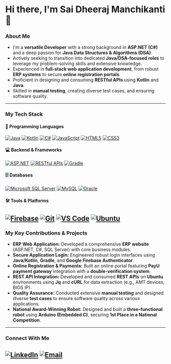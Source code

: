 # Hi there, I'm Sai Dheeraj Manchikanti 👋

### About Me

-   I'm a **versatile Developer** with a strong background in **ASP.NET (C#)** and a deep passion for **Java Data Structures & Algorithms (DSA)**.
-   Actively seeking to transition into dedicated **Java/DSA-focused roles** to leverage my problem-solving skills and extensive knowledge.
-   Experienced in **full-stack web application development**, from robust **ERP systems** to secure **online registration portals**.
-   Proficient in designing and consuming **RESTful APIs** using **Kotlin** and **Java**.
-   Skilled in **manual testing**, creating diverse test cases, and ensuring software quality.

---

### My Tech Stack

#### 🚀 Programming Languages
[![Java](https://img.shields.io/badge/Java-007396?style=for-the-badge&logo=java&logoColor=white)](https://www.java.com/)
[![Kotlin](https://img.shields.io/badge/Kotlin-0095D5?style=for-the-badge&logo=kotlin&logoColor=white)](https://kotlinlang.org/)
[![C#](https://img.shields.io/badge/C%23-239120?style=for-the-badge&logo=c-sharp&logoColor=white)](https://dotnet.microsoft.com/)
[![JavaScript](https://img.shields.io/badge/JavaScript-F7DF1E?style=for-the-badge&logo=javascript&logoColor=black)](https://developer.mozilla.org/en-US/docs/Web/JavaScript)
[![HTML5](https://img.shields.io/badge/HTML5-E34F26?style=for-the-badge&logo=html5&logoColor=white)](https://developer.mozilla.org/en-US/docs/Web/HTML)
[![CSS3](https://img.shields.io/badge/CSS3-1572B6?style=for-the-badge&logo=css3&logoColor=white)](https://developer.mozilla.org/en-US/docs/Web/CSS)
#### 💻 Backend & Frameworks
[![ASP.NET](https://img.shields.io/badge/ASP.NET-512BD4?style=for-the-badge&logo=dotnet&logoColor=white)](https://dotnet.microsoft.com/apps/aspnet)
[![RESTful APIs](https://img.shields.io/badge/RESTful%20APIs-grey?style=for-the-badge&logo=data-transfer&logoColor=white)](https://restfulapi.net/)
[![Gradle](https://img.shields.io/badge/Gradle-02303A?style=for-the-badge&logo=gradle&logoColor=white)](https://gradle.org/)
#### 🗄️ Databases
[![Microsoft SQL Server](https://img.shields.io/badge/Microsoft%20SQL%20Server-CC2927?style=for-the-badge&logo=microsoft-sql-server&logoColor=white)](https://www.microsoft.com/en-us/sql-server/)
[![MySQL](https://img.shields.io/badge/MySQL-4479A1?style=for-the-badge&logo=mysql&logoColor=white)](https://www.mysql.com/)
[![Oracle](https://img.shields.io/badge/Oracle-F80000?style=for-the-badge&logo=oracle&logoColor=white)](https://www.oracle.com/)

#### 🛠️ Tools & Platforms
[![Firebase](https://img.shields.io/badge/Firebase-FFCA28?style=for-the-badge&logo=firebase&logoColor=black)](https://firebase.google.com/)
[![Git](https://img.shields.io/badge/Git-F05032?style=for-the-badge&logo=git&logoColor=white)](https://git-scm.com/)
[![VS Code](https://img.shields.io/badge/VS%20Code-007ACC?style=for-the-badge&logo=visual-studio-code&logoColor=white)](https://code.visualstudio.com/)
[![Ubuntu](https://img.shields.io/badge/Ubuntu-E95420?style=for-the-badge&logo=ubuntu&logoColor=white)](https://ubuntu.com/)
---

### My Key Contributions & Projects

* **ERP Web Application:** Developed a comprehensive **ERP website** (ASP.NET, C#, SQL Server) with core business modules.
* **Secure Application Login:** Engineered robust login interfaces using **Java/Kotlin**, **Gradle**, and **Google Firebase Authenticator**.
* **Online Registration & Payments:** Built an online portal featuring **PayU payment gateway** integration with a **double-verification system**.
* **REST API Integration:** Developed and consumed **REST APIs** on **Ubuntu** environments using **Jq** and **cURL** for data extraction (e.g., AMT devices, BIOS IP).
* **Quality Assurance:** Conducted extensive **manual testing** and designed diverse **test cases** to ensure software quality across various applications.
* **National Award-Winning Robot:** Designed and built a **three-functional robot** using **Arduino (Embedded C)**, securing **1st Place in a National Competition**.

---

### Connect With Me

[![LinkedIn](https://img.shields.io/badge/LinkedIn-0A66C2?style=for-the-badge&logo=linkedin&logoColor=white)](https://www.linkedin.com/in/sai-dheeraj-74b579285/)
[![Email](https://img.shields.io/badge/Email-D14836?style=for-the-badge&logo=gmail&logoColor=white)](mailto:[saidheerajmanchikanti@gmail.com])
---
